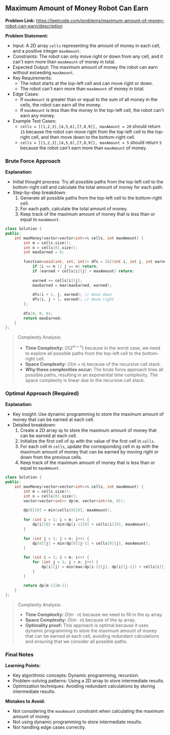 ## Maximum Amount of Money Robot Can Earn

**Problem Link:** https://leetcode.com/problems/maximum-amount-of-money-robot-can-earn/description

**Problem Statement:**
- Input: A 2D array `cells` representing the amount of money in each cell, and a positive integer `maxAmount`.
- Constraints: The robot can only move right or down from any cell, and it can't earn more than `maxAmount` of money in total.
- Expected Output: The maximum amount of money the robot can earn without exceeding `maxAmount`.
- Key Requirements:
  - The robot starts at the top-left cell and can move right or down.
  - The robot can't earn more than `maxAmount` of money in total.
- Edge Cases:
  - If `maxAmount` is greater than or equal to the sum of all money in the cells, the robot can earn all the money.
  - If `maxAmount` is less than the money in the top-left cell, the robot can't earn any money.
- Example Test Cases:
  - `cells = [[1,2,3],[4,5,6],[7,8,9]], maxAmount = 20` should return `15` because the robot can move right from the top-left cell to the top-right cell, and then move down to the bottom-right cell.
  - `cells = [[1,2,3],[4,5,6],[7,8,9]], maxAmount = 5` should return `5` because the robot can't earn more than `maxAmount` of money.

### Brute Force Approach

**Explanation:**
- Initial thought process: Try all possible paths from the top-left cell to the bottom-right cell and calculate the total amount of money for each path.
- Step-by-step breakdown:
  1. Generate all possible paths from the top-left cell to the bottom-right cell.
  2. For each path, calculate the total amount of money.
  3. Keep track of the maximum amount of money that is less than or equal to `maxAmount`.

```cpp
class Solution {
public:
    int maxMoney(vector<vector<int>>& cells, int maxAmount) {
        int m = cells.size();
        int n = cells[0].size();
        int maxEarned = 0;
        
        function<void(int, int, int)> dfs = [&](int i, int j, int earned) {
            if (i == m || j == n) return;
            if (earned + cells[i][j] > maxAmount) return;
            
            earned += cells[i][j];
            maxEarned = max(maxEarned, earned);
            
            dfs(i + 1, j, earned); // move down
            dfs(i, j + 1, earned); // move right
        };
        
        dfs(0, 0, 0);
        return maxEarned;
    }
};
```

> Complexity Analysis:
> - **Time Complexity:** $O(2^{m+n})$ because in the worst case, we need to explore all possible paths from the top-left cell to the bottom-right cell.
> - **Space Complexity:** $O(m+n)$ because of the recursive call stack.
> - **Why these complexities occur:** The brute force approach tries all possible paths, resulting in an exponential time complexity. The space complexity is linear due to the recursive call stack.

### Optimal Approach (Required)

**Explanation:**
- Key insight: Use dynamic programming to store the maximum amount of money that can be earned at each cell.
- Detailed breakdown:
  1. Create a 2D array `dp` to store the maximum amount of money that can be earned at each cell.
  2. Initialize the first cell of `dp` with the value of the first cell in `cells`.
  3. For each cell in `cells`, update the corresponding cell in `dp` with the maximum amount of money that can be earned by moving right or down from the previous cells.
  4. Keep track of the maximum amount of money that is less than or equal to `maxAmount`.

```cpp
class Solution {
public:
    int maxMoney(vector<vector<int>>& cells, int maxAmount) {
        int m = cells.size();
        int n = cells[0].size();
        vector<vector<int>> dp(m, vector<int>(n, 0));
        
        dp[0][0] = min(cells[0][0], maxAmount);
        
        for (int i = 1; i < m; i++) {
            dp[i][0] = min(dp[i-1][0] + cells[i][0], maxAmount);
        }
        
        for (int j = 1; j < n; j++) {
            dp[0][j] = min(dp[0][j-1] + cells[0][j], maxAmount);
        }
        
        for (int i = 1; i < m; i++) {
            for (int j = 1; j < n; j++) {
                dp[i][j] = min(max(dp[i-1][j], dp[i][j-1]) + cells[i][j], maxAmount);
            }
        }
        
        return dp[m-1][n-1];
    }
};
```

> Complexity Analysis:
> - **Time Complexity:** $O(m \cdot n)$ because we need to fill in the `dp` array.
> - **Space Complexity:** $O(m \cdot n)$ because of the `dp` array.
> - **Optimality proof:** This approach is optimal because it uses dynamic programming to store the maximum amount of money that can be earned at each cell, avoiding redundant calculations and ensuring that we consider all possible paths.

### Final Notes

**Learning Points:**
- Key algorithmic concepts: Dynamic programming, recursion.
- Problem-solving patterns: Using a 2D array to store intermediate results.
- Optimization techniques: Avoiding redundant calculations by storing intermediate results.

**Mistakes to Avoid:**
- Not considering the `maxAmount` constraint when calculating the maximum amount of money.
- Not using dynamic programming to store intermediate results.
- Not handling edge cases correctly.